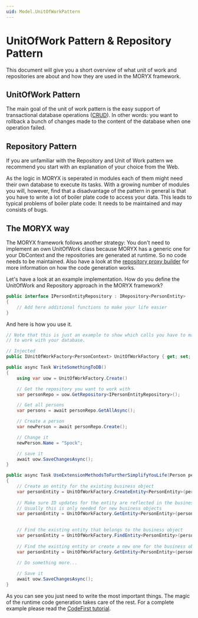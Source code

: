 ```yaml
---
uid: Model.UnitOfWorkPattern
---
```

# UnitOfWork Pattern & Repository Pattern

This document will give you a short overview of what unit of work and repositories are about and how they are used in the MORYX framework.

## UnitOfWork Pattern

The main goal of the unit of work pattern is the easy support of transactional database operations ([CRUD](https://en.wikipedia.org/wiki/Create,_read,_update_and_delete)). In other words: you want to rollback a bunch of changes made to the content of the database when one operation failed.

## Repository Pattern

If you are unfamiliar with the Repository and Unit of Work pattern we recommend you start with an explanation of your choice from the Web. 

As the logic in MORYX is seperated in modules each of them might need their own database to execute its tasks.
With a growing number of modules you will, however, find that a disadvantage of the pattern in general is that you have to write a lot of boiler plate code to access your data. 
This leads to typical problems of boiler plate code: It needs to be maintained and may consists of bugs.

## The MORYX way

The MORYX framework follows another strategy: You don't need to implement an own UnitOfWork class because MORYX has a generic one for your DbContext and the repositories are generated at runtime. So no code needs to be maintained. 
Also have a look at the [repository proxy builder](RepositoryProxyBuilder.md) for more information on how the code generation works.

Let's have a look at an example implementation. How do you define the UnitOfWork and Repository approach in the MORYX framework?

````cs
public interface IPersonEntityRepository : IRepository<PersonEntity>
{
    // Add here additional functions to make your life easier
}
````

And here is how you use it.

````cs
// Note that this is just an example to show which calls you have to make
// to work with your database.

// Injected
public IUnitOfWorkFactory<PersonContext> UnitOfWorkFactory { get; set; }

public async Task WriteSomethingToDB()
{
    using var uow = UnitOfWorkFactory.Create()

    // Get the repository you want to work with
    var personRepo = uow.GetRepository<IPersonEntityRepository>();

    // Get all persons
    var persons = await personRepo.GetAllAsync();

    // Create a person
    var newPerson = await personRepo.Create();

    // Change it
    newPerson.Name = "Spock";

    // save it
    await uow.SaveChangesAsync();
}

public async Task UseExtensionMethodsToFurtherSimplifyYouLife(Person person)
{
    // Create an entity for the existing business object 
    var personEntity = UnitOfWorkFactory.CreateEntity<PersonEntity>(person)
    
    // Make sure ID updates for the entity are reflected in the business object.
    // Usually this is only needed for new business objects
    var personEntity = UnitOfWorkFactory.GetEntity<PersonEntity>(person)
    

    // Find the existing entity that belongs to the business object 
    var personEntity = UnitOfWorkFactory.FindEntity<PersonEntity>(person)
    
    // Find the existing entity or create a new one for the business object 
    var personEntity = UnitOfWorkFactory.GetEntity<PersonEntity>(person)
    
    // Do something more...

    // Save it
    await uow.SaveChangesAsync();
}
````

As you can see you just need to write the most important things. 
The magic of the runtime code generation takes care of the rest.
For a complete example please read the [CodeFirst tutorial](../../../tutorials/DataModel/CodeFirst.md).
